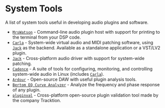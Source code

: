 # System Tools
A list of system tools useful in developing audio plugins and software.

- [`MrsWatson`] - Command-line audio plugin host with support for printing to the terminal from your DSP code.
- [`Carla`] - System-wide virtual audio and MIDI patching software, using [`Jack`] as the backend. Available as a standalone application or a VST/LV2 plugin.
- [`Jack`] - Cross-platform audio driver with support for system-wide patching.
- [`Cadence`] - A suite of tools for configuring, monitoring, and controlling system-wide audio in Linux (includes [`Carla`]).
- [`Ardour`] - Open-source DAW with useful plugin analysis tools.
- [`Bertom EQ Curve Analyzer`] - Analyze the frequency and phase response of any plugin.
- [`pluginval`] - Cross-platform open-source plugin validation tool made by the company Tracktion.

[`MrsWatson`]: http://teragonaudio.com/MrsWatson.html
[`Carla`]: https://kx.studio/Applications:Carla
[`Jack`]: https://jackaudio.org/
[`Cadence`]: https://kx.studio/Applications:Cadence
[`Ardour`]: https://ardour.org/
[`Bertom EQ Curve Analyzer`]: https://www.bertomaudio.com/eqca.html
[`pluginval`]: https://github.com/Tracktion/pluginval